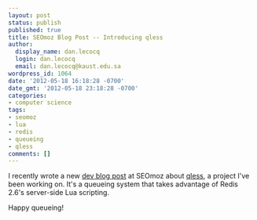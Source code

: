 ```yaml
---
layout: post
status: publish
published: true
title: SEOmoz Blog Post -- Introducing qless
author:
  display_name: dan.lecocq
  login: dan.lecocq
  email: dan.lecocq@kaust.edu.sa
wordpress_id: 1064
date: '2012-05-18 16:18:28 -0700'
date_gmt: '2012-05-18 23:18:28 -0700'
categories:
- computer science
tags:
- seomoz
- lua
- redis
- queueing
- qless
comments: []
---
```

I recently wrote a new [dev blog post](http://devblog.seomoz.org/2012/05/introducing-qless-our-new-job-queue/) at SEOmoz about [qless](https://github.com/seomoz/qless), a project I've been working on. It's a queueing system that takes advantage of Redis 2.6's server-side Lua scripting.

Happy queueing!
